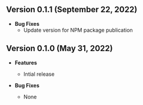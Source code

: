 ## Version 0.1.1 (September 22, 2022)
- **Bug Fixes**
  - Update version for NPM package publication


## Version 0.1.0 (May 31, 2022)
- **Features**
  - Intial release

- **Bug Fixes**
  - None
